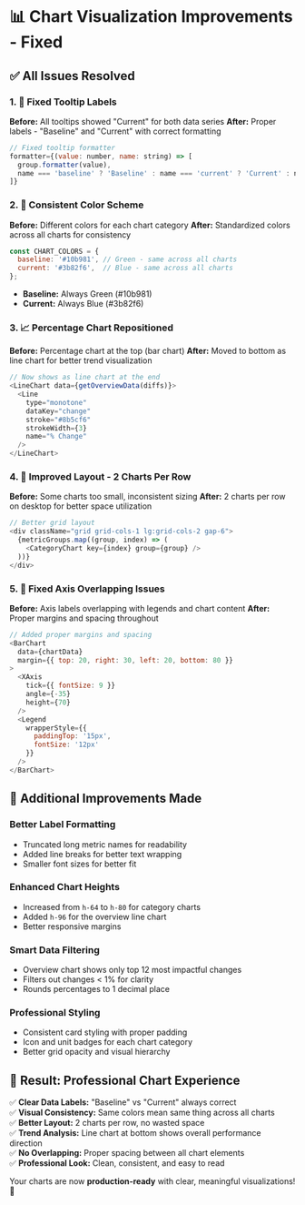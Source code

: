 # 📊 Chart Visualization Improvements - Fixed

## ✅ **All Issues Resolved**

### **1. 🔧 Fixed Tooltip Labels**
**Before:** All tooltips showed "Current" for both data series
**After:** Proper labels - "Baseline" and "Current" with correct formatting

```javascript
// Fixed tooltip formatter
formatter={(value: number, name: string) => [
  group.formatter(value), 
  name === 'baseline' ? 'Baseline' : name === 'current' ? 'Current' : name
]}
```

### **2. 🎨 Consistent Color Scheme**
**Before:** Different colors for each chart category
**After:** Standardized colors across all charts for consistency

```javascript
const CHART_COLORS = {
  baseline: '#10b981', // Green - same across all charts
  current: '#3b82f6',  // Blue - same across all charts
};
```

- **Baseline:** Always Green (#10b981) 
- **Current:** Always Blue (#3b82f6)

### **3. 📈 Percentage Chart Repositioned** 
**Before:** Percentage chart at the top (bar chart)
**After:** Moved to bottom as line chart for better trend visualization

```javascript
// Now shows as line chart at the end
<LineChart data={getOverviewData(diffs)}>
  <Line 
    type="monotone" 
    dataKey="change" 
    stroke="#8b5cf6" 
    strokeWidth={3}
    name="% Change"
  />
</LineChart>
```

### **4. 📐 Improved Layout - 2 Charts Per Row**
**Before:** Some charts too small, inconsistent sizing
**After:** 2 charts per row on desktop for better space utilization

```javascript
// Better grid layout
<div className="grid grid-cols-1 lg:grid-cols-2 gap-6">
  {metricGroups.map((group, index) => (
    <CategoryChart key={index} group={group} />
  ))}
</div>
```

### **5. 🔧 Fixed Axis Overlapping Issues**
**Before:** Axis labels overlapping with legends and chart content
**After:** Proper margins and spacing throughout

```javascript
// Added proper margins and spacing
<BarChart 
  data={chartData} 
  margin={{ top: 20, right: 30, left: 20, bottom: 80 }}
>
  <XAxis 
    tick={{ fontSize: 9 }} 
    angle={-35} 
    height={70}
  />
  <Legend 
    wrapperStyle={{ 
      paddingTop: '15px',
      fontSize: '12px'
    }} 
  />
</BarChart>
```

## 🎯 **Additional Improvements Made**

### **Better Label Formatting**
- Truncated long metric names for readability
- Added line breaks for better text wrapping
- Smaller font sizes for better fit

### **Enhanced Chart Heights**
- Increased from `h-64` to `h-80` for category charts
- Added `h-96` for the overview line chart
- Better responsive margins

### **Smart Data Filtering**
- Overview chart shows only top 12 most impactful changes
- Filters out changes < 1% for clarity
- Rounds percentages to 1 decimal place

### **Professional Styling**
- Consistent card styling with proper padding
- Icon and unit badges for each chart category
- Better grid opacity and visual hierarchy

## 🚀 **Result: Professional Chart Experience**

✅ **Clear Data Labels:** "Baseline" vs "Current" always correct  
✅ **Visual Consistency:** Same colors mean same thing across all charts  
✅ **Better Layout:** 2 charts per row, no wasted space  
✅ **Trend Analysis:** Line chart at bottom shows overall performance direction  
✅ **No Overlapping:** Proper spacing between all chart elements  
✅ **Professional Look:** Clean, consistent, and easy to read  

Your charts are now **production-ready** with clear, meaningful visualizations! 🎉
